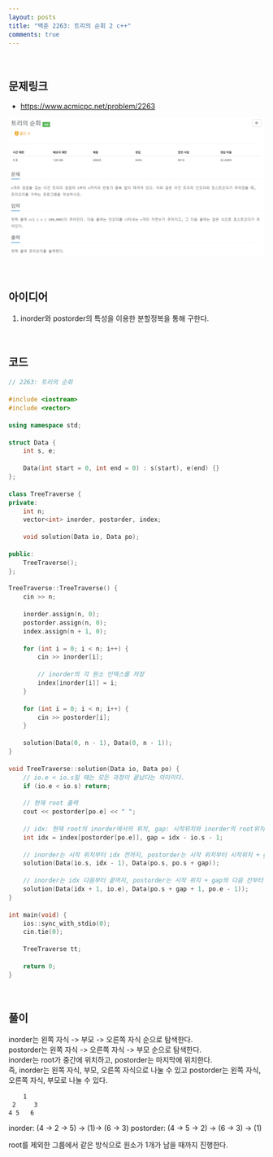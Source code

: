 ```yaml
---
layout: posts
title: "백준 2263: 트리의 순회 2 c++"
comments: true
---
```


<br>

## **문제링크**

* <https://www.acmicpc.net/problem/2263>   

![](https://github.com/ljh37694/ljh37694.github.io/blob/main/_captures/Baekjoon2263.PNG?raw=true)

<br>

## **아이디어**
1.  inorder와 postorder의 특성을 이용한 분할정복을 통해 구한다.

<br>

## **코드**
``` c++
// 2263: 트리의 순회

#include <iostream>
#include <vector>

using namespace std;

struct Data {
	int s, e;

	Data(int start = 0, int end = 0) : s(start), e(end) {}
};

class TreeTraverse {
private:
	int n;
	vector<int> inorder, postorder, index;

	void solution(Data io, Data po);

public:
	TreeTraverse();
};

TreeTraverse::TreeTraverse() {
	cin >> n;

	inorder.assign(n, 0);
	postorder.assign(n, 0);
	index.assign(n + 1, 0);

	for (int i = 0; i < n; i++) {
		cin >> inorder[i];

		// inorder의 각 원소 인덱스를 저장
		index[inorder[i]] = i;
	}

	for (int i = 0; i < n; i++) {
		cin >> postorder[i];
	}

	solution(Data(0, n - 1), Data(0, n - 1));
}

void TreeTraverse::solution(Data io, Data po) {
	// io.e < io.s일 때는 모든 과정이 끝났다는 의미이다.
	if (io.e < io.s) return;

	// 현재 root 출력
	cout << postorder[po.e] << " ";

	// idx: 현재 root의 inorder에서의 위치, gap: 시작위치와 inorder의 root위치 사이의 거리
	int idx = index[postorder[po.e]], gap = idx - io.s - 1;

	// inorder는 시작 위치부터 idx 전까지, postorder는 시작 위치부터 시작위치 + gap까지
	solution(Data(io.s, idx - 1), Data(po.s, po.s + gap));

	// inorder는 idx 다음부터 끝까지, postorder는 시작 위치 + gap의 다음 칸부터 마지막 한 칸 전까지
	solution(Data(idx + 1, io.e), Data(po.s + gap + 1, po.e - 1));
}

int main(void) {
	ios::sync_with_stdio(0);
	cin.tie(0);

	TreeTraverse tt;

	return 0;
}
```

<br>

## **풀이**
inorder는 왼쪽 자식 -> 부모 -> 오른쪽 자식 순으로 탐색한다.   
postorder는 왼쪽 자식 -> 오른쪽 자식 -> 부모 순으로 탐색한다.   
inorder는 root가 중간에 위치하고, postorder는 마지막에 위치한다.   
즉, inorder는 왼쪽 자식, 부모, 오른쪽 자식으로 나눌 수 있고 postorder는 왼쪽 자식, 오른쪽 자식, 부모로 나눌 수 있다.   

        1
     2     3
    4 5   6

inorder: (4 -> 2 -> 5) -> (1)-> (6 -> 3)
postorder: (4 -> 5 -> 2) -> (6 -> 3) -> (1)

root를 제외한 그룹에서 같은 방식으로 원소가 1개가 남을 때까지 진행한다.